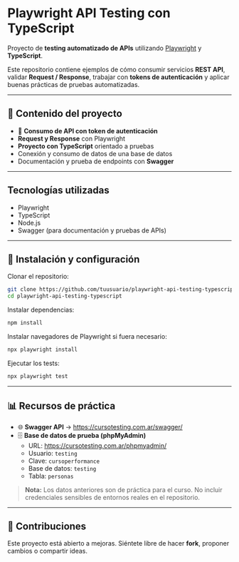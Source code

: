 # Playwright API Testing con TypeScript

Proyecto de **testing automatizado de APIs** utilizando [Playwright](https://playwright.dev/) y **TypeScript**.

Este repositorio contiene ejemplos de cómo consumir servicios **REST API**, validar **Request / Response**, trabajar con **tokens de autenticación** y aplicar buenas prácticas de pruebas automatizadas.

---

## 📌 Contenido del proyecto

- 🔑 **Consumo de API con token de autenticación**
- **Request y Response** con Playwright
- **Proyecto con TypeScript** orientado a pruebas
- Conexión y consumo de datos de una base de datos
- Documentación y prueba de endpoints con **Swagger**

---

## Tecnologías utilizadas

- Playwright
- TypeScript
- Node.js
- Swagger (para documentación y pruebas de APIs)

---

## 🚀 Instalación y configuración

Clonar el repositorio:

```bash
git clone https://github.com/tuusuario/playwright-api-testing-typescript.git
cd playwright-api-testing-typescript
```

Instalar dependencias:

```bash
npm install
```

Instalar navegadores de Playwright si fuera necesario:

```bash
npx playwright install
```

Ejecutar los tests:

```bash
npx playwright test
```

---

## 📊 Recursos de práctica

- 🌐 **Swagger API** → https://cursotesting.com.ar/swagger/
- 🗄️ **Base de datos de prueba (phpMyAdmin)**
  - URL: https://cursotesting.com.ar/phpmyadmin/
  - Usuario: `testing`
  - Clave: `cursoperformance`
  - Base de datos: `testing`
  - Tabla: `personas`

> **Nota:** Los datos anteriores son de práctica para el curso. No incluir credenciales sensibles de entornos reales en el repositorio.

---

## 🤝 Contribuciones

Este proyecto está abierto a mejoras. Siéntete libre de hacer **fork**, proponer cambios o compartir ideas.
